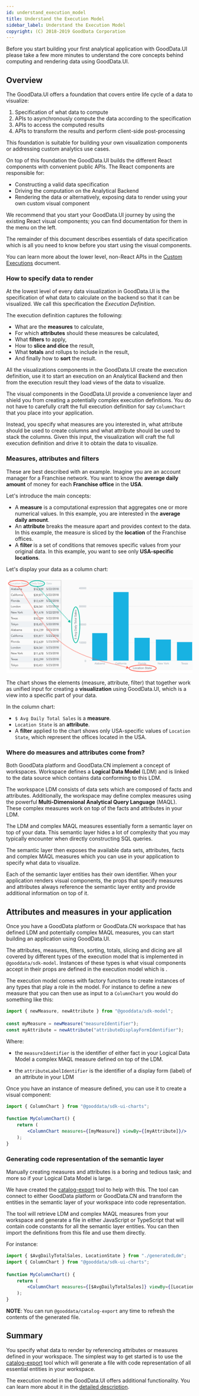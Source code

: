 ```yaml
---
id: understand_execution_model
title: Understand the Execution Model
sidebar_label: Understand the Execution Model
copyright: (C) 2018-2019 GoodData Corporation
---
```


Before you start building your first analytical application with GoodData.UI please take a few more minutes to understand
the core concepts behind computing and rendering data using GoodData.UI. 

## Overview

The GoodData.UI offers a foundation that covers entire life cycle of a data to visualize:

1.  Specification of what data to compute
2.  APIs to asynchronously compute the data according to the specification
3.  APIs to access the computed results
4.  APIs to transform the results and perform client-side post-processing

This foundation is suitable for building your own visualization components or addressing custom analytics
use cases.

On top of this foundation the GoodData.UI builds the different React components with convenient public APIs. The
React components are responsible for:

-  Constructing a valid data specification
-  Driving the computation on the Analytical Backend
-  Rendering the data or alternatively, exposing data to render using your own custom visual component

We recommend that you start your GoodData.UI journey by using the existing React visual components; you can find
documentation for them in the menu on the left.

The remainder of this document describes essentials of data specification which is all you need to know before
you start using the visual components.

You can learn more about the lower level, non-React APIs in the [Custom Executions](50_custom__execution_new.md) document.

### How to specify data to render

At the lowest level of every data visualization in GoodData.UI is the specification of what data to calculate on the 
backend so that it can be visualized. We call this specification the _Execution Definition_. 

The execution definition captures the following:

-  What are the **measures** to calculate,
-  For which **attributes** should these measures be calculated,
-  What **filters** to apply,
-  How to **slice and dice** the result,
-  What **totals** and rollups to include in the result,
-  And finally how to **sort** the result.

All the visualizations components in the GoodData.UI create the execution definition, use it to start an
execution on an Analytical Backend and then from the execution result they load views of the data to visualize.

The visual components in the GoodData.UI provide a convenience layer and shield you from creating
a potentially complex execution definitions. You do not have to carefully craft the full execution definition for say
`ColumnChart` that you place into your application. 

Instead, you specify what measures are you interested in, what attribute should be used to create columns and what 
attribute should be used to stack the columns. Given this input, the visualization will craft the full execution definition 
and drive it to obtain the data to visualize.

### Measures, attributes and filters

These are best described with an example. Imagine you are an account manager for a Franchise network. 
You want to know the **average daily amount** of money for each **Franchise office** in the **USA**.

Let's introduce the main concepts:

* A **measure** is a computational expression that aggregates one or more numerical values. In this example, you are interested in the **average daily amount**.
* An **attribute** breaks the measure apart and provides context to the data. In this example, the measure is sliced by the **location** of the Franchise offices.
* A **filter** is a set of conditions that removes specific values from your original data. In this example, you want to see only **USA-specific locations**.

Let's display your data as a column chart:

![Column Chart](assets/intro_column_chart.png "Column Chart")

The chart shows the elements (measure, attribute, filter) that together work as unified input for creating a **visualization** using GoodData.UI, which is a view into a specific part of your data.

In the column chart:

* `$ Avg Daily Total Sales` is a **measure**.
* `Location State` is an **attribute**.
* A **filter** applied to the chart shows only USA-specific values of `Location State`, which represent the offices located in the USA.

### Where do measures and attributes come from?

Both GoodData platform and GoodData.CN implement a concept of workspaces. Workspace defines a **Logical Data Model** (LDM)
and is linked to the data source which contains data conforming to this LDM. 

The workspace LDM consists of data sets which are composed of facts and attributes. Additionally, the workspace may define
complex measures using the powerful **Multi-Dimensional Analytical Query Language** (MAQL). These complex measures work on top
of the facts and attributes in your LDM.

The LDM and complex MAQL measures essentially form a semantic layer on top of your data. This semantic layer hides a
lot of complexity that you may typically encounter when directly constructing SQL queries. 

The semantic layer then exposes the available data sets, attributes, facts and complex MAQL measures which you can
use in your application to specify what data to visualize.

Each of the semantic layer entities has their own identifier. When your application renders visual components, the props
that specify measures and attributes always reference the semantic layer entity and provide additional information on 
top of it.

## Attributes and measures in your application 

Once you have a GoodData platform or GoodData.CN workspace that has defined LDM and potentially complex MAQL measures,
you can start building an application using GoodData.UI.

The attributes, measures, filters, sorting, totals, slicing and dicing are all covered by different types of the execution model
that is implemented in `@gooddata/sdk-model`.
Instances of these types is what visual components accept in their props are defined in the execution model which is
.

The execution model comes with factory functions to create instances of any types that play a role in the model. For
instance to define a new measure that you can then use as input to a `ColumnChart` you would do something like this:

```javascript
import { newMeasure, newAttribute } from "@gooddata/sdk-model";

const myMeasure = newMeasure("measureIdentifier");
const myAttribute = newAttribute("attributeDisplayFormIdentifier");
```

Where: 

-  the `measureIdentifier` is the identifier of either fact in your Logical Data Model a complex MAQL measure defined
   on top of the LDM.
   
-  the `attributeLabelIdentifier` is the identifier of a display form (label) of an attribute in your LDM

Once you have an instance of measure defined, you can use it to create a visual component:

```jsx
import { ColumnChart } from "@gooddata/sdk-ui-charts";

function MyColumnChart() {
    return (
        <ColumnChart measures={[myMeasure]} viewBy={[myAttribute]}/>
    );
}
```

### Generating code representation of the semantic layer

Manually creating measures and attributes is a boring and tedious task; and more so if your Logical Data Model is
large.

We have created the [catalog-export](02_start__catalog_export.md) tool to help with this. The tool can connect to
either GoodData platform or GoodData.CN and transform the entities in the semantic layer of your
workspace into code representation.

The tool will retrieve LDM and complex MAQL measures from your workspace and generate a file in either JavaScript or 
TypeScript that will contain code constants for all the semantic layer entities. You can then import the definitions
from this file and use them directly. 

For instance:

```jsx
import { $AvgDailyTotalSales, LocationState } from "./generatedLdm";
import { ColumnChart } from "@gooddata/sdk-ui-charts";

function MyColumnChart() {
    return (
        <ColumnChart measures={[$AvgDailyTotalSales]} viewBy={[LocationState]}/>
    );
}
```

**NOTE**: You can run `@gooddata/catalog-export` any time to refresh the contents of the generated file.

## Summary

You specify what data to render by referencing attributes or measures defined in your workspace. The simplest way
to get started is to use the [catalog-export](02_start__catalog_export.md) tool which will generate a file with
code representation of all essential entities in your workspace.

The execution model in the GoodData.UI offers additional functionality. You can learn more about it in the
[detailed description](20_misc__execution_model.md).